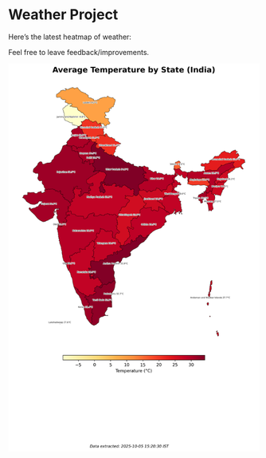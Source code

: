 # Weather Project

Here’s the latest heatmap of weather:

Feel free to leave feedback/improvements.

![India Heatmap](docs/assets/india_heatmap.png?v=E23F69)
